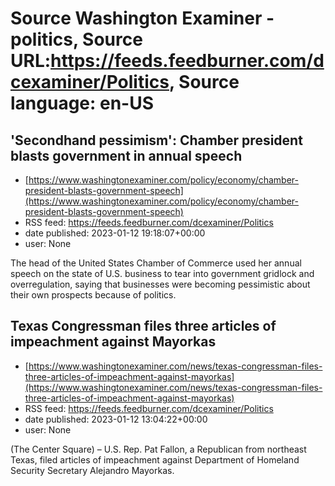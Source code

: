 # Source Washington Examiner - politics, Source URL:https://feeds.feedburner.com/dcexaminer/Politics, Source language: en-US

## 'Secondhand pessimism': Chamber president blasts government in annual speech
 - [https://www.washingtonexaminer.com/policy/economy/chamber-president-blasts-government-speech](https://www.washingtonexaminer.com/policy/economy/chamber-president-blasts-government-speech)
 - RSS feed: https://feeds.feedburner.com/dcexaminer/Politics
 - date published: 2023-01-12 19:18:07+00:00
 - user: None

The head of the United States Chamber of Commerce used her annual speech on the state of U.S. business to tear into government gridlock and overregulation, saying that businesses were becoming pessimistic about their own prospects because of politics.

## Texas Congressman files three articles of impeachment against Mayorkas
 - [https://www.washingtonexaminer.com/news/texas-congressman-files-three-articles-of-impeachment-against-mayorkas](https://www.washingtonexaminer.com/news/texas-congressman-files-three-articles-of-impeachment-against-mayorkas)
 - RSS feed: https://feeds.feedburner.com/dcexaminer/Politics
 - date published: 2023-01-12 13:04:22+00:00
 - user: None

(The Center Square) – U.S. Rep. Pat Fallon, a Republican from northeast Texas, filed articles of impeachment against Department of Homeland Security Secretary Alejandro Mayorkas.
